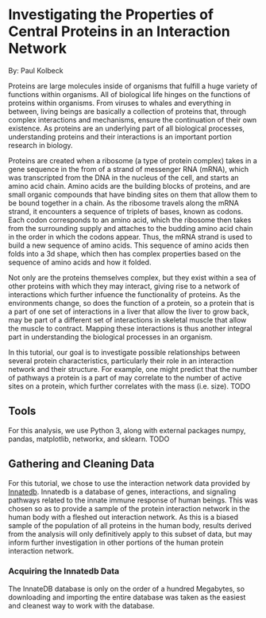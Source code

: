 # Investigating the Properties of Central Proteins in an Interaction Network
By: Paul Kolbeck

Proteins are large molecules inside of organisms that fulfill a huge variety of functions within organisms. All of biological life hinges on the functions of proteins within organisms. From viruses to whales and everything in between, living beings are basically a collection of proteins that, through complex interactions and mechanisms, ensure the continuation of their own existence. As proteins are an underlying part of all biological processes, understanding proteins and their interactions is an important portion research in biology. 

Proteins are created when a ribosome (a type of protein complex) takes in a gene sequence in the from of a strand of messenger RNA (mRNA), which was transcripted from the DNA in the nucleus of the cell, and starts an amino acid chain. Amino acids are the building blocks of proteins, and are small organic compounds that have binding sites on them that allow them to be bound together in a chain. As the ribosome travels along the mRNA strand, it encounters a sequence of triplets of bases, known as codons. Each codon corresponds to an amino acid, which the ribosome then takes from the surrounding supply and attaches to the budding amino acid chain in the order in which the codons appear. Thus, the mRNA strand is used to build a new sequence of amino acids. This sequence of amino acids then folds into a 3d shape, which then has complex properties based on the sequence of amino acids and how it folded. 

Not only are the proteins themselves complex, but they exist within a sea of other proteins with which they may interact, giving rise to a network of interactions which further infuence the functionality of proteins. As the environments change, so does the function of a protein, so a protein that is a part of one set of interactions in a liver that allow the liver to grow back, may be part of a different set of interactions in skeletal muscle that allow the muscle to contract. Mapping these interactions is thus another integral part in understanding the biological processes in an organism.

In this tutorial, our goal is to investigate possible relationships between several protein characteristics, particularly their role in an interaction network and their structure. For example, one might predict that the number of pathways a protein is a part of may correlate to the number of active sites on a protein, which further correlates with the mass (i.e. size). TODO

## Tools
For this analysis, we use Python 3, along with external packages numpy, pandas, matplotlib, networkx, and sklearn. TODO

## Gathering and Cleaning Data
For this tutorial, we chose to use the interaction network data provided by [Innatedb](https://www.innatedb.com/). Innatedb is a database of genes, interactions, and signaling pathways related to the innate immune response of human beings. This was chosen so as to provide a sample of the protein interaction network in the human body with a fleshed out interaction network. As this is a biased sample of the population of all proteins in the human body, results derived from the analysis will only definitively apply to this subset of data, but may inform further investigation in other portions of the human protein interaction network. 

### Acquiring the Innatedb Data
The InnateDB database is only on the order of a hundred Megabytes, so downloading and importing the entire database was taken as the easiest and cleanest way to work with the database. 
